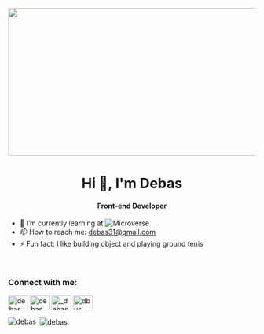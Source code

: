 <img width=1000 height=300 src="https://www.aalpha.net/wp-content/uploads/2020/12/full-stack-development.gif">
<h1 align="center">Hi 👋, I'm Debas </h1><h4 align="center">Front-end Developer</h4>

- 🌱 I’m currently learning at ![Microverse](https://img.shields.io/badge/Microverse-blueviolet)
- 📫 How to reach me: debas31@gmail.com
- ⚡ Fun fact: I like building object and playing ground tenis
<br>
<h3 align="left">Connect with me:</h3>
<p align="left">
<a href="https://twitter.com/DEBSH76956492" target="blank"><img align="center" src="https://cdn.jsdelivr.net/npm/simple-icons@3.0.1/icons/twitter.svg" alt="debas" height="30" width="40" /></a>
<a href="https://www.linkedin.com/in/debas-gebrengus-5256a2159/" target="blank"><img align="center" src="https://cdn.jsdelivr.net/npm/simple-icons@3.0.1/icons/linkedin.svg" alt="debas" height="30" width="40" /></a>
<a href="https://github.com/Debas-31" target="blank"><img align="center" src="https://cdn.jsdelivr.net/npm/simple-icons@3.0.1/icons/github.svg" alt="_debas" height="30" width="40" /></a>
<a href="https://www.facebook.com/dbusg" target="blank"><img align="center" src="https://cdn.jsdelivr.net/npm/simple-icons@3.0.1/icons/facebook.svg" alt="dbus" height="30" width="40" /></a>
</p>

<p><img align="left" src="https://github-readme-stats.vercel.app/api/top-langs?username=debas-31&show_icons=true&locale=en&layout=compact" alt="debas" /></p>

<p>&nbsp;<img align="center" src="https://github-readme-stats.vercel.app/api?username=debas-31&show_icons=true&locale=en" alt="debas" /></p>

